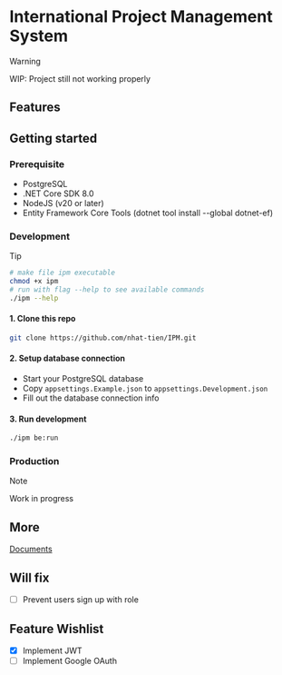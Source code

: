 # International Project Management System

> [!WARNING]
> WIP: Project still not working properly

## Features

## Getting started
### Prerequisite
- PostgreSQL
- .NET Core SDK 8.0
- NodeJS (v20 or later)
- Entity Framework Core Tools (dotnet tool install --global dotnet-ef) 

### Development 
> [!tip]
> ```bash
> # make file ipm executable
> chmod +x ipm
> # run with flag --help to see available commands
> ./ipm --help
> ```

#### 1. Clone this repo 
```bash
git clone https://github.com/nhat-tien/IPM.git
```
#### 2. Setup database connection
- Start your PostgreSQL database
- Copy `appsettings.Example.json` to `appsettings.Development.json`
- Fill out the database connection info

#### 3. Run development 
```bash
./ipm be:run
```

### Production 
> [!NOTE]  
> Work in progress

## More
[Documents](/docs/README.md)

## Will fix
- [ ] Prevent users sign up with role

## Feature Wishlist
- [x] Implement JWT
- [ ] Implement Google OAuth
